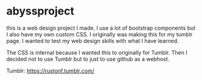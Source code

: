 # abyssproject
this is a web design project I made.
I use a lot of bootstrap components but 
I also have my own custom CSS. 
I originally was making this for my tumblr
page. I wanted to test my web design skills 
with what I have learned.

The CSS is internal because I wanted this
to originally for Tumblr. Then I decided
not to use Tumblr but to just to use github
as a webhost.

Tumblr: https://rustonf.tumblr.com/